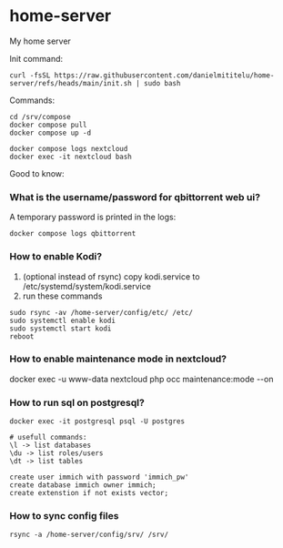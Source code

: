 # home-server
My home server

Init command:
```
curl -fsSL https://raw.githubusercontent.com/danielmititelu/home-server/refs/heads/main/init.sh | sudo bash
```

Commands:
```
cd /srv/compose
docker compose pull
docker compose up -d

docker compose logs nextcloud
docker exec -it nextcloud bash
```

Good to know:

### What is the username/password for qbittorrent web ui?

A temporary password is printed in the logs:
```
docker compose logs qbittorrent
```

### How to enable Kodi?

1. (optional instead of rsync) copy kodi.service to /etc/systemd/system/kodi.service
2. run these commands
```
sudo rsync -av /home-server/config/etc/ /etc/
sudo systemctl enable kodi
sudo systemctl start kodi
reboot
```
### How to enable maintenance mode in nextcloud?

docker exec -u www-data nextcloud php occ maintenance:mode --on

### How to run sql on postgresql?

```
docker exec -it postgresql psql -U postgres

# usefull commands:
\l -> list databases
\du -> list roles/users 
\dt -> list tables

create user immich with password 'immich_pw'
create database immich owner immich;
create extenstion if not exists vector;
```

### How to sync config files 

```
rsync -a /home-server/config/srv/ /srv/

```